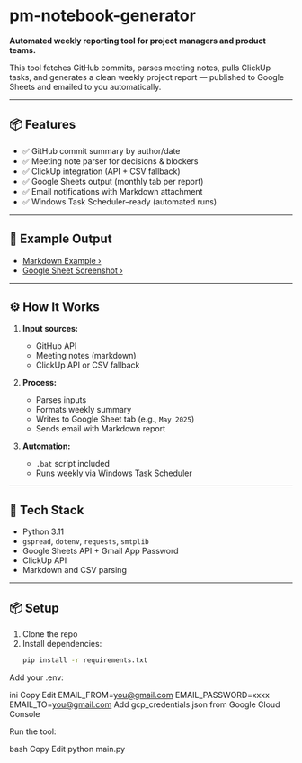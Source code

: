 # pm-notebook-generator

**Automated weekly reporting tool for project managers and product teams.**

This tool fetches GitHub commits, parses meeting notes, pulls ClickUp tasks, and generates a clean weekly project report — published to Google Sheets and emailed to you automatically.

---

## 📦 Features

- ✅ GitHub commit summary by author/date
- ✅ Meeting note parser for decisions & blockers
- ✅ ClickUp integration (API + CSV fallback)
- ✅ Google Sheets output (monthly tab per report)
- ✅ Email notifications with Markdown attachment
- ✅ Windows Task Scheduler–ready (automated runs)

---

## 📁 Example Output

- [Markdown Example ›](sample_output/weekly_report.md)
- [Google Sheet Screenshot ›](assets/sheet_example.png)

---

## ⚙️ How It Works

1. **Input sources:**
   - GitHub API
   - Meeting notes (markdown)
   - ClickUp API or CSV fallback

2. **Process:**
   - Parses inputs
   - Formats weekly summary
   - Writes to Google Sheet tab (e.g., `May 2025`)
   - Sends email with Markdown report

3. **Automation:**
   - `.bat` script included
   - Runs weekly via Windows Task Scheduler

---

## 🚀 Tech Stack

- Python 3.11
- `gspread`, `dotenv`, `requests`, `smtplib`
- Google Sheets API + Gmail App Password
- ClickUp API
- Markdown and CSV parsing

---

## 📦 Setup

1. Clone the repo
2. Install dependencies:  
   ```bash
   pip install -r requirements.txt
Add your .env:

ini
Copy
Edit
EMAIL_FROM=you@gmail.com
EMAIL_PASSWORD=xxxx
EMAIL_TO=you@gmail.com
Add gcp_credentials.json from Google Cloud Console

Run the tool:

bash
Copy
Edit
python main.py
